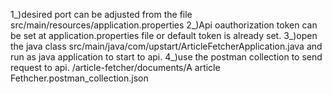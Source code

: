 1_)desired port can be adjusted from the file src/main/resources/application.properties
2_)Api oauthorization token can be set at application.properties file or default token is already set.
3_)open the java class src/main/java/com/upstart/ArticleFetcherApplication.java and run as java application to start to api.
4_)use the postman collection to send request to api. /article-fetcher/documents/A article Fethcher.postman_collection.json



